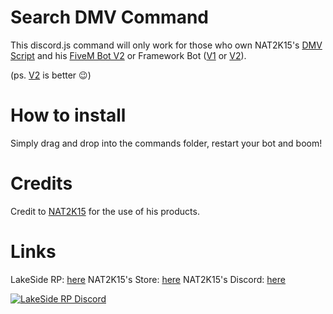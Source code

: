 # Search DMV Command

This discord.js command will only work for those who own NAT2K15's [DMV Script](https://store.nat2k15.xyz/store/DMV-Script) and his [FiveM Bot V2](https://store.nat2k15.xyz/store/fivem-botv2) or Framework Bot ([V1](https://store.nat2k15.xyz/store/fivem-framework) or [V2](https://store.nat2k15.xyz/store/framework-v2)).

(ps. [V2](https://store.nat2k15.xyz/store/framework-v2) is better 😉)


# How to install

Simply drag and drop into the commands folder, restart your bot and boom!

# Credits
Credit to [NAT2K15](https://discord.gg/nat2k15) for the use of his products.

# Links
LakeSide RP: [here](https://discord.gg/vamqgeRSUg)
NAT2K15's Store: [here](https://store.nat2k15.xyz)
NAT2K15's Discord: [here](https://discord.gg/nat2k15)


[![LakeSide RP Discord](https://lakesideroleplay.com/img/logo.png "LakeSide RP Discord")](https://discord.gg/vamqgeRSUg)

